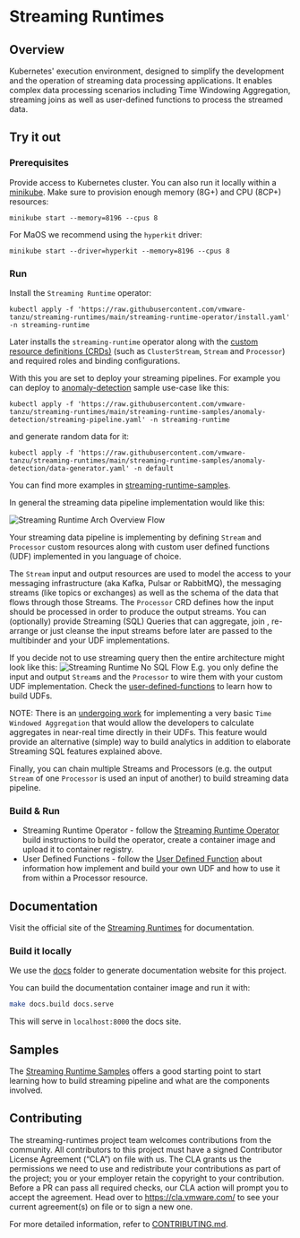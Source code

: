 # Streaming Runtimes

## Overview

Kubernetes' execution environment, designed to simplify the development and the operation of streaming data processing applications.
It enables complex data processing scenarios including Time Windowing Aggregation, streaming joins as well as user-defined functions to process the streamed data.

## Try it out

### Prerequisites

Provide access to Kubernetes cluster. 
You can also run it locally within a [minikube](https://kubernetes.io/docs/tasks/tools/#installation).
Make sure to provision enough memory (8G+) and CPU (8CP+) resources:    
```shell
minikube start --memory=8196 --cpus 8
```
For MaOS we recommend using the `hyperkit` driver:
```shell
minikube start --driver=hyperkit --memory=8196 --cpus 8
```
### Run

Install the `Streaming Runtime` operator:
```shell
kubectl apply -f 'https://raw.githubusercontent.com/vmware-tanzu/streaming-runtimes/main/streaming-runtime-operator/install.yaml' -n streaming-runtime
```

Later installs the `streaming-runtime` operator along with the [custom resource definitions (CRDs)](./streaming-runtime-operator/crds) (such as `ClusterStream`, `Stream` and `Processor`) and required roles and binding configurations. 

With this you are set to deploy your streaming pipelines. 
For example you can deploy to [anomaly-detection](./streaming-runtime-samples/anomaly-detection) sample use-case like this:

```shell
kubectl apply -f 'https://raw.githubusercontent.com/vmware-tanzu/streaming-runtimes/main/streaming-runtime-samples/anomaly-detection/streaming-pipeline.yaml' -n streaming-runtime
```
and generate random data for it:
```shell
kubectl apply -f 'https://raw.githubusercontent.com/vmware-tanzu/streaming-runtimes/main/streaming-runtime-samples/anomaly-detection/data-generator.yaml' -n default
```

You can find more examples in [streaming-runtime-samples](./streaming-runtime-samples).

In general the streaming data pipeline implementation would like this:

![Streaming Runtime Arch Overview Flow](./streming-runtime-pipeline.jpg)

Your streaming data pipeline is implementing by defining `Stream` and `Processor` custom resources along with custom user defined functions (UDF) implemented in you language of choice. 

The `Stream` input and output resources are used to model the access to your messaging infrastructure (aka Kafka, Pulsar or RabbitMQ), the messaging streams (like topics or exchanges) as well as the schema of the data that flows through those Streams. 
The `Processor` CRD defines how the input should be processed in order to produce the output streams.
You can (optionally) provide Streaming (SQL) Queries that can aggregate, join , re-arrange or just cleanse the input streams before later are passed to the multibinder and your UDF implementations.

If you decide not to use streaming query then the entire architecture might look like this:
![Streaming Runtime No SQL Flow](./user-defined-functions/streaming-runtime-python-udf-pipeline.jpg)
E.g. you only define the input and output `Stream`s and the `Processor` to wire them with your custom UDF implementation. 
Check the [user-defined-functions](./user-defined-functions) to learn how to build UDFs. 

NOTE: There is an [undergoing work](https://github.com/vmware-tanzu/streaming-runtimes/issues/13) for implementing a very basic `Time Windowed Aggregation` 
that would allow the developers to calculate aggregates in near-real time directly in their UDFs. 
This feature would provide an alternative (simple) way to build analytics in addition to elaborate Streaming SQL features explained above. 

Finally, you can chain multiple Streams and Processors (e.g. the output `Stream` of one `Processor` is used an input of another) to build  streaming data pipeline.    


### Build & Run

* Streaming Runtime Operator - follow the [Streaming Runtime Operator](./streaming-runtime-operator#build) build instructions to build the operator, create a container image and upload it to container registry.
* User Defined Functions - follow the [User Defined Function](./user-defined-functions) about information how implement and build your own UDF and how to use it from within a Processor resource. 

## Documentation

Visit the official site of the [Streaming Runtimes](https://vmware-tanzu.github.io/streaming-runtimes/) for documentation.

### Build it locally

We use the [docs](./docs/) folder to generate documentation website for this project.

You can build the documentation container image and run it with:

```bash
make docs.build docs.serve
```

This will serve in `localhost:8000` the docs site.

## Samples

The [Streaming Runtime Samples](./streaming-runtime-samples) offers a good starting point to start learning how to build streaming pipeline and what are the components involved.

## Contributing

The streaming-runtimes project team welcomes contributions from the community. All contributors to this project must have a signed Contributor License Agreement (“CLA”) on file with us. The CLA grants us the permissions we need to use and redistribute your contributions as part of the project; you or your employer retain the copyright to your contribution. Before a PR can pass all required checks, our CLA action will prompt you to accept the agreement. Head over to https://cla.vmware.com/ to see your current agreement(s) on file or to sign a new one.
 
For more detailed information, refer to [CONTRIBUTING.md](CONTRIBUTING.md).

